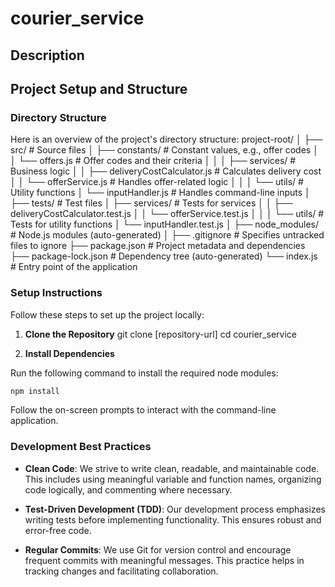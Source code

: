 # courier_service

## Description


## Project Setup and Structure


### Directory Structure

Here is an overview of the project's directory structure:
project-root/
│
├── src/ # Source files
│ ├── constants/ # Constant values, e.g., offer codes
│ │ └── offers.js # Offer codes and their criteria
│ │
│ ├── services/ # Business logic
│ │ ├── deliveryCostCalculator.js # Calculates delivery cost
│ │ └── offerService.js # Handles offer-related logic
│ │
│ └── utils/ # Utility functions
│ └── inputHandler.js # Handles command-line inputs
│
├── tests/ # Test files
│ ├── services/ # Tests for services
│ │ ├── deliveryCostCalculator.test.js
│ │ └── offerService.test.js
│ │
│ └── utils/ # Tests for utility functions
│ └── inputHandler.test.js
│
├── node_modules/ # Node.js modules (auto-generated)
│
├── .gitignore # Specifies untracked files to ignore
├── package.json # Project metadata and dependencies
├── package-lock.json # Dependency tree (auto-generated)
└── index.js # Entry point of the application


### Setup Instructions

Follow these steps to set up the project locally:

1. **Clone the Repository**
git clone [repository-url]
cd courier_service


2. **Install Dependencies**

Run the following command to install the required node modules:
```bash
npm install
```

Follow the on-screen prompts to interact with the command-line application.

### Development Best Practices

- **Clean Code**: We strive to write clean, readable, and maintainable code. This includes using meaningful variable and function names, organizing code logically, and commenting where necessary.

- **Test-Driven Development (TDD)**: Our development process emphasizes writing tests before implementing functionality. This ensures robust and error-free code.

- **Regular Commits**: We use Git for version control and encourage frequent commits with meaningful messages. This practice helps in tracking changes and facilitating collaboration.

